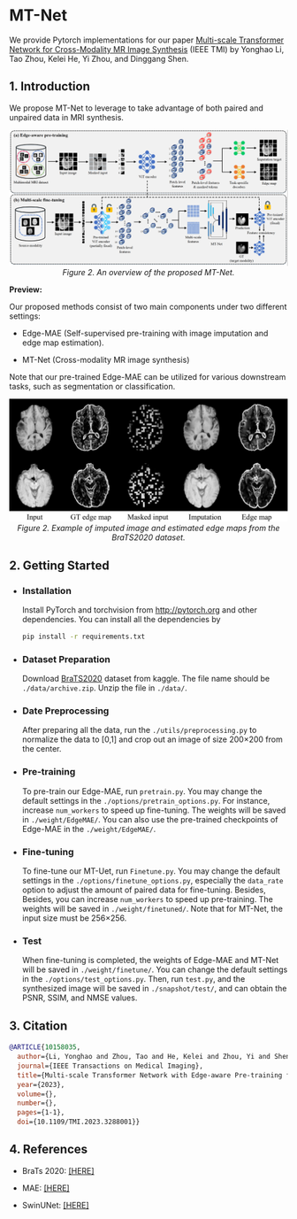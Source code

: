 # MT-Net
We provide Pytorch implementations for our paper [Multi-scale Transformer Network for Cross-Modality MR Image Synthesis](https://ieeexplore.ieee.org/document/10158035) (IEEE TMI) by Yonghao Li, Tao Zhou, Kelei He, Yi Zhou, and Dinggang Shen.
  
## 1. Introduction

We propose MT-Net to leverage to take advantage of both paired and unpaired data in MRI synthesis. 

<p align="center">
    <img src="imgs/framework.png"/> <br />
    <em> 
    Figure 2. An overview of the proposed MT-Net.
    </em>
</p>

**Preview:**

Our proposed methods consist of two main components under two different settings: 

- Edge-MAE (Self-supervised pre-training with image imputation and edge map estimation).

- MT-Net (Cross-modality MR image synthesis)

Note that our pre-trained Edge-MAE can be utilized for various downstream tasks, such as segmentation or classification.

<p align="center">
    <img src="imgs/EdgeMAE.png"/> <br />
    <em> 
    Figure 2. Example of imputed image and estimated edge maps from the BraTS2020 dataset.
    </em>
</p>

## 2. Getting Started

- ### Installation

  Install PyTorch and torchvision from http://pytorch.org and other dependencies. You can install all the dependencies by
  ```bash
  pip install -r requirements.txt
  ```
  
- ### Dataset Preparation

  Download [BraTS2020](https://www.kaggle.com/datasets/awsaf49/brats20-dataset-training-validation?resource=download) dataset from kaggle. The file name should be `./data/archive.zip`. Unzip the file in `./data/`. 

- ### Date Preprocessing

  After preparing all the data, run the `./utils/preprocessing.py` to normalize the data to [0,1] and crop out an image of size 200×200 from the center.

- ### Pre-training

  To pre-train our Edge-MAE, run `pretrain.py`. You may change the default settings in the `./options/pretrain_options.py`. For instance, increase `num_workers` to speed up fine-tuning.  The weights will be saved in `./weight/EdgeMAE/`. You can also use the pre-trained checkpoints of Edge-MAE in the `./weight/EdgeMAE/`. 

- ### Fine-tuning

   To fine-tune our MT-Uet, run `Finetune.py`. You may change the default settings in the `./options/finetune_options.py`, especially the `data_rate` option to adjust the amount of paired data for fine-tuning. Besides, Besides, you can increase `num_workers` to speed up pre-training. The weights will be saved in `./weight/finetuned/`. Note that for MT-Net, the input size must be 256×256.

- ### Test

  When fine-tuning is completed, the weights of Edge-MAE and MT-Net will be saved in `./weight/finetune/`. You can change the default settings in the `./options/test_options.py`. Then, run `test.py`, and the synthesized image will be saved in `./snapshot/test/`, and can obtain the PSNR, SSIM, and NMSE values.

## 3. Citation

```bibtex
@ARTICLE{10158035,
  author={Li, Yonghao and Zhou, Tao and He, Kelei and Zhou, Yi and Shen, Dinggang},
  journal={IEEE Transactions on Medical Imaging}, 
  title={Multi-scale Transformer Network with Edge-aware Pre-training for Cross-Modality MR Image Synthesis}, 
  year={2023},
  volume={},
  number={},
  pages={1-1},
  doi={10.1109/TMI.2023.3288001}}
```

## 4. References
- BraTs 2020: [[HERE]](https://www.med.upenn.edu/cbica/brats2020/data.html)

- MAE: [[HERE]](https://github.com/facebookresearch/mae)

- SwinUNet: [[HERE]](https://github.com/HuCaoFighting/Swin-Unet)

